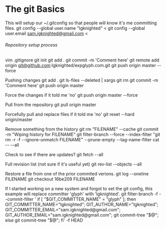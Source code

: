 The git Basics
==============


This will setup our ~/.gitconfig  so that people will know it's me committing files.
git config --global user.name "Igknighted" <
git config --global user.email sam.igknighted@gmail.com <

###### Repository setup process
vim .gitignore
git init
git add .
git commit -m 'Comment here'
git remote add origin git@github.com:Igknighted/expglyph.com.git
git push origin master --force

Pushing changes
git add .
git ls-files --deleted | xargs git rm
git commit -m 'Comment here'
git push origin master

Force the changes if it told me 'no'
git push origin master --force

Pull from the repository
git pull origin master

Forcefully pull and replace files if it told me 'no'
git reset --hard origin/master

Remove something from the history
git rm "FILENAME" --cache
git commit -m "Wiping history for FILENAME"
git filter-branch --force --index-filter "git rm -r -f --ignore-unmatch FILENAME" --prune-empty --tag-name-filter cat -- --all

Check to see if there are updates?
git fetch --all

Full revision list (not sure if it's useful yet)
git rev-list --objects --all

Restore a file from one of the prior commited verions.
git log --oneline FILENAME
git checkout 16be209 FILENAME

If I started working on a new system and forgot to set the git config, this example will replace committer 'glyph' with 'Igknighted'.
git filter-branch -f --commit-filter '
        if [ "$GIT_COMMITTER_NAME" = "glyph" ];
        then
                GIT_COMMITTER_NAME="Igknighted";
                GIT_AUTHOR_NAME="Igknighted";
                GIT_COMMITTER_EMAIL="sam.igknighted@gmail.com";
                GIT_AUTHOR_EMAIL="sam.igknighted@gmail.com";
                git commit-tree "$@";
        else
                git commit-tree "$@";
        fi' -f HEAD
